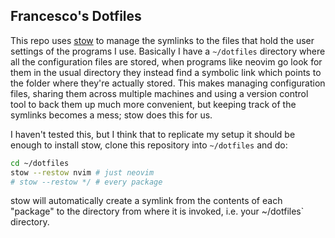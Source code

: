 ## Francesco's Dotfiles

This repo uses [stow][] to manage the symlinks to the files that hold the user settings of the programs I use.
Basically I have a `~/dotfiles` directory where all the configuration files are stored, when programs like neovim go look for them in the usual directory they instead find a symbolic link which points to the folder where they're actually stored. This makes managing configuration files, sharing them across multiple machines and using a version control tool to back them up much more convenient, but keeping track of the symlinks becomes a mess; stow does this for us.

I haven't tested this, but I think that to replicate my setup it should be enough to install stow, clone this repository into `~/dotfiles` and do:

```sh
cd ~/dotfiles
stow --restow nvim # just neovim
# stow --restow */ # every package
```

stow will automatically create a symlink from the contents of each "package" to the directory from where it is invoked, i.e. your ~/dotfiles` directory.

[stow]: https://www.gnu.org/software/stow/
